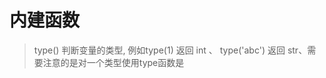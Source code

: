 # 内建函数
> type()  判断变量的类型,  例如type(1) 返回 int 、 type('abc') 返回 str、需要注意的是对一个类型使用type函数是
<!--stackedit_data:
eyJoaXN0b3J5IjpbLTExOTI4NTMzMzMsMTI0ODY1NjE0MCwxNj
IwMzg1NzgzLDI0OTc1OTcwMV19
-->